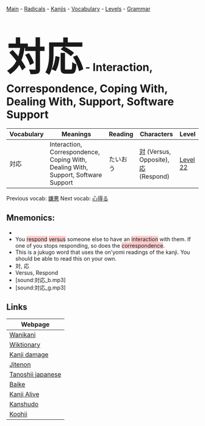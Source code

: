 <style> bigfont {font-size: 100px}</style>
[Main](../README.md) -
[Radicals](../radicals.md) -
[Kanjis](../kanjis.md) -
[Vocabulary](../vocabulary.md) -
[Levels](../levels.md) -
[Grammar](../grammar.md)
# <bigfont> 対応</bigfont> - Interaction, Correspondence, Coping With, Dealing With, Support, Software Support 

| Vocabulary | Meanings | Reading | Characters | Level |
| --- | --- | --- | --- | --- |
| 対応 | Interaction, Correspondence, Coping With, Dealing With, Support, Software Support | たいおう |  [対](../kanjis/対.md) (Versus, Opposite), [応](../kanjis/応.md) (Respond) | [Level 22](../levels/wk_level22.md) |

Previous vocab: [嫌悪](嫌悪.md) Next vocab: [心得る](心得る.md) 

## Mnemonics:

* 
* You <span style="background-color:#ffcccb"> respond</span> <span style="background-color:#ffcccb"> versus</span> someone else to have an <span style="background-color:#ffcccb"> interaction</span> with them. If one of you stops responding, so does the <span style="background-color:#ffcccb"> correspondence</span>.
* This is a jukugo word that uses the on'yomi readings of the kanji. You should be able to read this on your own.
* 対, 応
* Versus, Respond
* [sound:対応_b.mp3]
* [sound:対応_g.mp3]


## Links 

| Webpage |
| --- |
| [Wanikani          ](https://www.wanikani.com/kanji/対応) |
| [Wiktionary        ](https://en.wiktionary.org/wiki/対応) |
| [Kanji damage      ](http://www.kanjidamage.com/kanji/search?utf8=✓&q=対応) |
| [Jitenon           ](https://jitenon.com/kanji/対応) |
| [Tanoshii japanese ](https://www.tanoshiijapanese.com/dictionary/kanji.cfm?k=対応) |
| [Baike             ](https://baike.baidu.com/item/対応) |
| [Kanji Alive       ](https://app.kanjialive.com/対応) |
| [Kanshudo          ](https://www.kanshudo.com/searchmn?q=対応) |
| [Koohii            ](https://kanji.koohii.com/study/kanji/対応) |
